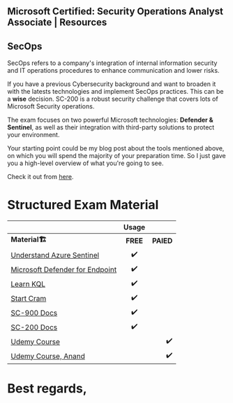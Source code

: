 ## Microsoft Certified: Security Operations Analyst Associate | Resources

## SecOps
SecOps refers to a company's integration of internal information security and IT operations procedures to enhance communication and lower risks.

If you have a previous Cybersecurity background and want to broaden it with the latests technologies and implement SecOps practices. This can be a **wise** decision.
SC-200 is a robust security challenge that covers lots of Microsoft Security operations. <br> 

The exam focuses on two powerful Microsoft technologies: **Defender & Sentinel**, as well as their integration with third-party solutions to protect your environment.

Your starting point could be my blog post about the tools mentioned above, on which you will spend the majority of your preparation time. So I just gave you a high-level overview of what you're going to see.

Check it out from [here](cl6capiny00cmfvnv9wwv9q1y.md).



# Structured Exam Material

|                      |  Usage    |     |
|:--------             |    :--------:| --------:|
| <b>Material<b>🏗️    |  <b>FREE<b>   |     <b>PAIED<b> |
|  [Understand Azure Sentinel](https://www.youtube.com/watch?v=7An7BB-CcQI)                |   ✔️         |               |
|[ Microsoft Defender for Endpoint](https://www.youtube.com/watch?v=44lETUWEN50)                |   ✔️         |               |
|  [Learn KQL](https://www.youtube.com/playlist?list=PLM3TOIlrnaI4hwmXTxrYGE665q-9fyTfB)                |           ✔️    |              |
| [Start Cram](https://www.youtube.com/watch?v=EJ4Fm_omTNI)                 |  ✔️          |                 |
|     [SC-900 Docs](https://docs.microsoft.com/en-us/certifications/exams/sc-900)  |  ✔️          |                 |
|     [SC-200 Docs](https://docs.microsoft.com/en-us/certifications/exams/sc-200)  |  ✔️          |                 |
|  [Udemy Course](https://www.udemy.com/course/sc-200-microsoft-security-operations-analyst-y/)                |               |           ✔️   |
|   [Udemy Course, Anand](https://www.udemy.com/course/sc-200-microsoft-security-operations-analyst-exam-prep/)               |            |       ✔️          |

# Best regards,












